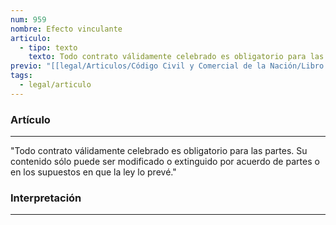 ```yaml
---
num: 959
nombre: Efecto vinculante
articulo:
  - tipo: texto
    texto: Todo contrato válidamente celebrado es obligatorio para las partes. Su contenido sólo puede ser modificado o extinguido por acuerdo de partes o en los supuestos en que la ley lo prevé.
previo: "[[legal/Articulos/Código Civil y Comercial de la Nación/Libro Tercero/Título 2/Capítulo 1/Capítulo 1, Disposiciones generales.md|Capítulo 1, Disposiciones generales]]"
tags:
  - legal/articulo
---
```

### Artículo
---
"Todo contrato válidamente celebrado es obligatorio para las partes. Su contenido sólo puede ser modificado o extinguido por acuerdo de partes o en los supuestos en que la ley lo prevé."

### Interpretación
---
